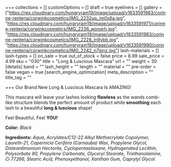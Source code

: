 +++
collections = []
customOptions = []
draft = true
eyeliners = []
gallery = ["https://res.cloudinary.com/hungryram19/image/upload/v1633591963/corinne-renteria/corwinkcosmetics/IMG_2232up_jm0s6a.jpg", "https://res.cloudinary.com/hungryram19/image/upload/v1633591971/corinne-renteria/corwinkcosmetics/IMG_2236_wonqrh.jpg", "https://res.cloudinary.com/hungryram19/image/upload/v1633591983/corinne-renteria/corwinkcosmetics/IMG_2228_ln9vbb.jpg", "https://res.cloudinary.com/hungryram19/image/upload/v1633591990/corinne-renteria/corwinkcosmetics/IMG_2242_n7ginz.jpg"]
lash-materials = []
lash-types = []
on_sale = true
out_of_stock = false
price = 8.99
sale_price = 4.99
sku = "030"
title = "Long & Luscious Mascara"
url = ""
weight = 30
[details]
band = ""
lash_height = ""
length = ""
material = ""
pre-order = false
vegan = true
[search_engine_optimization]
meta_description = ""
title_tag = ""

+++
Our Brand New Long & Luscious Mascara Is AMAZING!

This mascara will leave your lashes looking **flawless** as the wands comb-like structure blends the perfect amount of product while **smoothing** each lash to a beautiful **long & luscious** shape!

Feel Beautiful, Feel **YOU!**

 **Color:** _Black_

**Ingredients:** _Aqua, Acrylates/C12-22 Alkyl Methacrylate Copolymer, Laureth-21, Copernicia Cerifera (Carnauba) Wax, Propylene Glycol, Disteardimonium Hectorite, Cyclopentasiloxane, Hydrogenated Lecithin, Polysorbate 80, Propylene Carbonate, Glyceryl Stearate, Triethanolamine, Ci 77266, Stearic Acid, Phenoxyethanol, Xanthan Gum, Caprylyl Glycol._